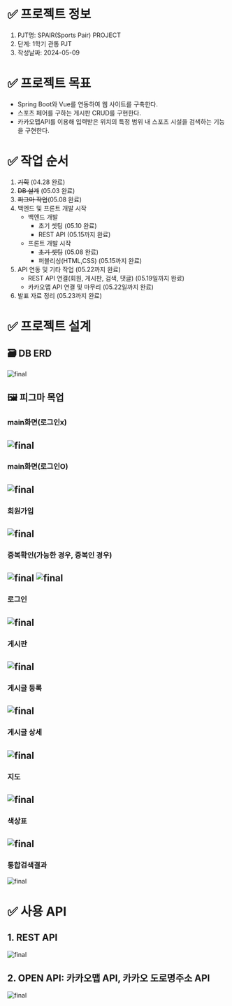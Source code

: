 # ✅ 프로젝트 정보 
1. PJT명: SPAIR(Sports Pair) PROJECT
2. 단계: 1학기 관통 PJT
3. 작성날짜: 2024-05-09

# ✅ 프로젝트 목표
- Spring Boot와 Vue를 연동하여 웹 사이트를 구축한다.
- 스포츠 페어를 구하는 게시판 CRUD를 구현한다.
- 카카오맵API를 이용해 입력받은 위치의 특정 범위 내 스포츠 시설을 검색하는 기능을 구현한다. 

# ✅ 작업 순서
1. ~~기획~~ (04.28 완료)
2. ~~DB 설계~~ (05.03 완료)
3. ~~피그마 작업~~(05.08 완료)
4. 백엔드 및 프론트 개발 시작
   - 백엔드 개발 
     - 초기 셋팅 (05.10 완료)
     - REST API (05.15까지 완료) 
   - 프론트 개발 시작
     - ~~초기 셋팅~~ (05.08 완료)
     - 퍼블리싱(HTML,CSS) (05.15까지 완료)
5. API 연동 및 기타 작업 (05.22까지 완료)
   - REST API 연결(회원, 게시판, 검색, 댓글) (05.19일까지 완료)
   - 카카오맵 API 연결 및 마무리 (05.22일까지 완료)
6. 발표 자료 정리 (05.23까지 완료)
  
   
# ✅ 프로젝트 설계 
## 🗃️ DB ERD 
![final](./assets/DB_ERD.png)

## 🖼️ 피그마 목업
### main화면(로그인x)
![final](./assets/main화면.jpg)
---
### main화면(로그인O)
![final](./assets/main화면%20-%20로그인%20성공.jpg)
---
### 회원가입
![final](./assets/회원가입.jpg)
---
### 중복확인(가능한 경우, 중복인 경우) 
![final](./assets/중복확인%20팝업%20-%20가능.jpg)
![final](./assets/중복확인%20팝업-%20중복.jpg)
---
### 로그인
![final](./assets/로그인.jpg)
---
### 게시판
![final](./assets/게시판.jpg)
---
### 게시글 등록
![final](./assets/게시글등록.jpg)
---
### 게시글 상세
![final](./assets/게시글상세.jpg)
---
### 지도
![final](./assets/지도.jpg)
---
### 색상표
![final](./assets/색상표.jpg)
---
### 통합검색결과
![final](./assets/통합검색결과.jpg)


# ✅ 사용 API
## 1. REST API
![final](./assets/REST_API_명세서.JPG)
## 2. OPEN API: 카카오맵 API, 카카오 도로명주소 API
![final](./assets/OPEN_API_명세서.JPG)


